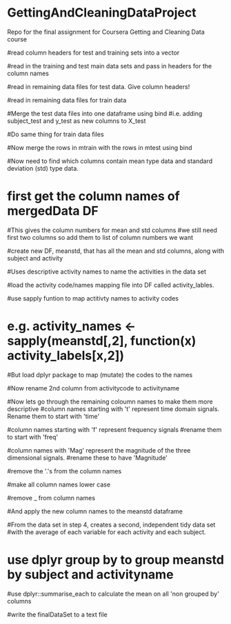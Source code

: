 # GettingAndCleaningDataProject
Repo for the final assignment for Coursera Getting and Cleaning Data course

#read column headers for test and training sets into a vector

#read in the training and test main data sets and pass in headers for the column names


#read in remaining data files for test data.  Give column headers!

#read in remaining data files for train data

#Merge the test data files into one dataframe using bind
#i.e. adding subject_test and y_test as new columns to X_test


#Do same thing for train data files

#Now merge the rows in mtrain with the rows in mtest using bind



#Now need to find which columns contain mean type data and standard deviation (std) type data.
# first get the column names of mergedData DF


#This gives the column numbers for mean and std columns
#we still need first two columns so add them to list of column numbers we want

#create new DF, meanstd, that has all the mean and std columns, along with subject and activity


#Uses descriptive activity names to name the activities in the data set

#load the activity code/names mapping file into DF called activity_lables.

#use sapply funtion to map actitivty names to activity codes
# e.g. activity_names <- sapply(meanstd[,2], function(x) activity_labels[x,2])

#But load dplyr package to map (mutate) the codes to the names

#Now rename 2nd column from activitycode to activityname

#Now lets go through the remaining coloumn names to make them more descriptive
#column names starting with 't' represent time domain signals.  Rename them to start with 'time'

#column names starting with 'f' represent frequency signals
#rename them to start with 'freq'

#column names with 'Mag' represent the magnitude of the three dimensional signals.
#rename these to have 'Magnitude'

#remove the '.'s from the column names

#make all column names lower case

#remove _ from column names


#And apply the new column names to the meanstd dataframe

#From the data set in step 4, creates a second, independent tidy data set 
#with the average of each variable for each activity and each subject.
# use dplyr group by to group meanstd by subject and activityname

#use dplyr::summarise_each to calculate the mean on all 'non grouped by' columns

#write the finalDataSet to a text file

